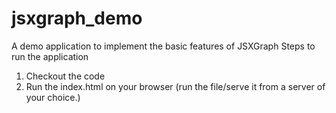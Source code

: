 # jsxgraph_demo
A demo application to implement the basic features of JSXGraph
Steps to run the application
1. Checkout the code
2. Run the index.html on your browser (run the file/serve it from a server of your choice.)
